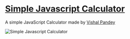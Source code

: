 # [Simple Javascript Calculator](https://Vishuu005.github.io/Simple-JavaScript-Calculator) 

A simple JavaScript Calculator made by [Vishal Pandey](https://Vishuu005.github.io)

![Simple Javascript Calculator](https://raw.githubusercontent.com/Vishuu005/Simple-JavaScript-Calculator/master/meta.jpg)